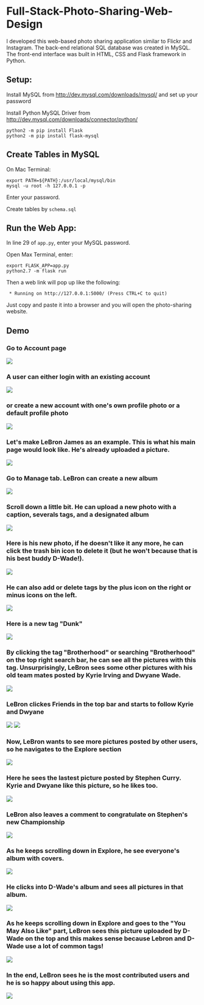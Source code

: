 # Full-Stack-Photo-Sharing-Web-Design

I developed this web-based photo sharing application similar to Flickr and Instagram. The back-end relational SQL database was created in MySQL. The front-end interface was built in HTML, CSS and Flask framework in Python.

## Setup:
Install MySQL from http://dev.mysql.com/downloads/mysql/ and set up your password

Install Python MySQL Driver from http://dev.mysql.com/downloads/connector/python/ 
```
python2 -m pip install Flask
python2 -m pip install flask-mysql
```

## Create Tables in MySQL 
On Mac Terminal:
```
export PATH=${PATH}:/usr/local/mysql/bin
mysql -u root -h 127.0.0.1 -p
```
Enter your password.

Create tables by `schema.sql`

## Run the Web App:
In line 29 of `app.py`, enter your MySQL password. 

Open Max Terminal, enter:
```
export FLASK_APP=app.py
python2.7 -m flask run
```
Then a web link will pop up like the following: 
```
 * Running on http://127.0.0.1:5000/ (Press CTRL+C to quit)
 ```
Just copy and paste it into a browser and you will open the photo-sharing website.

## Demo

### Go to Account page
<img src="https://github.com/ziranmin/Full-Stack-Photo-Sharing-Web-Design/blob/main/demo_screenshots/1.png"/>

### A user can either login with an existing account
<img src="https://github.com/ziranmin/Full-Stack-Photo-Sharing-Web-Design/blob/main/demo_screenshots/2.png"/>

### or create a new account with one's own profile photo or a default profile photo
<img src="https://github.com/ziranmin/Full-Stack-Photo-Sharing-Web-Design/blob/main/demo_screenshots/3.png"/>

### Let's make LeBron James as an example. This is what his main page would look like. He's already uploaded a picture.
<img src="https://github.com/ziranmin/Full-Stack-Photo-Sharing-Web-Design/blob/main/demo_screenshots/4.png"/>

### Go to Manage tab. LeBron can create a new album
<img src="https://github.com/ziranmin/Full-Stack-Photo-Sharing-Web-Design/blob/main/demo_screenshots/5.png"/>

### Scroll down a little bit. He can upload a new photo with a caption, severals tags, and a designated album
<img src="https://github.com/ziranmin/Full-Stack-Photo-Sharing-Web-Design/blob/main/demo_screenshots/6.png"/>

### Here is his new photo, if he doesn't like it any more, he can click the trash bin icon to delete it (but he won't because that is his best buddy D-Wade!).
<img src="https://github.com/ziranmin/Full-Stack-Photo-Sharing-Web-Design/blob/main/demo_screenshots/7.png"/>

### He can also add or delete tags by the plus icon on the right or minus icons on the left.
<img src="https://github.com/ziranmin/Full-Stack-Photo-Sharing-Web-Design/blob/main/demo_screenshots/8.png"/>

### Here is a new tag "Dunk"
<img src="https://github.com/ziranmin/Full-Stack-Photo-Sharing-Web-Design/blob/main/demo_screenshots/9.png"/>

### By clicking the tag "Brotherhood" or searching "Brotherhood" on the top right search bar, he can see all the pictures with this tag. Unsurprisingly, LeBron sees some other pictures with his old team mates posted by Kyrie Irving and Dwyane Wade.
<img src="https://github.com/ziranmin/Full-Stack-Photo-Sharing-Web-Design/blob/main/demo_screenshots/10.png"/>

### LeBron clickes Friends in the top bar and starts to follow Kyrie and Dwyane
<img src="https://github.com/ziranmin/Full-Stack-Photo-Sharing-Web-Design/blob/main/demo_screenshots/11.png"/>
<img src="https://github.com/ziranmin/Full-Stack-Photo-Sharing-Web-Design/blob/main/demo_screenshots/12.png"/>

### Now, LeBron wants to see more pictures posted by other users, so he navigates to the Explore section
<img src="https://github.com/ziranmin/Full-Stack-Photo-Sharing-Web-Design/blob/main/demo_screenshots/13.png"/>

### Here he sees the lastest picture posted by Stephen Curry. Kyrie and Dwyane like this picture, so he likes too.
<img src="https://github.com/ziranmin/Full-Stack-Photo-Sharing-Web-Design/blob/main/demo_screenshots/14.png"/>

### LeBron also leaves a comment to congratulate on Stephen's new Championship
<img src="https://github.com/ziranmin/Full-Stack-Photo-Sharing-Web-Design/blob/main/demo_screenshots/15.png"/>

### As he keeps scrolling down in Explore, he see everyone's album with covers. 
<img src="https://github.com/ziranmin/Full-Stack-Photo-Sharing-Web-Design/blob/main/demo_screenshots/16.png"/>

### He clicks into D-Wade's album and sees all pictures in that album.
<img src="https://github.com/ziranmin/Full-Stack-Photo-Sharing-Web-Design/blob/main/demo_screenshots/17.png"/>

### As he keeps scrolling down in Explore and goes to the "You May Also Like" part, LeBron sees this picture uploaded by D-Wade on the top and this makes sense because Lebron and D-Wade use a lot of common tags!
<img src="https://github.com/ziranmin/Full-Stack-Photo-Sharing-Web-Design/blob/main/demo_screenshots/18.png"/>

### In the end, LeBron sees he is the most contributed users and he is so happy about using this app.
<img src="https://github.com/ziranmin/Full-Stack-Photo-Sharing-Web-Design/blob/main/demo_screenshots/19.png"/>
